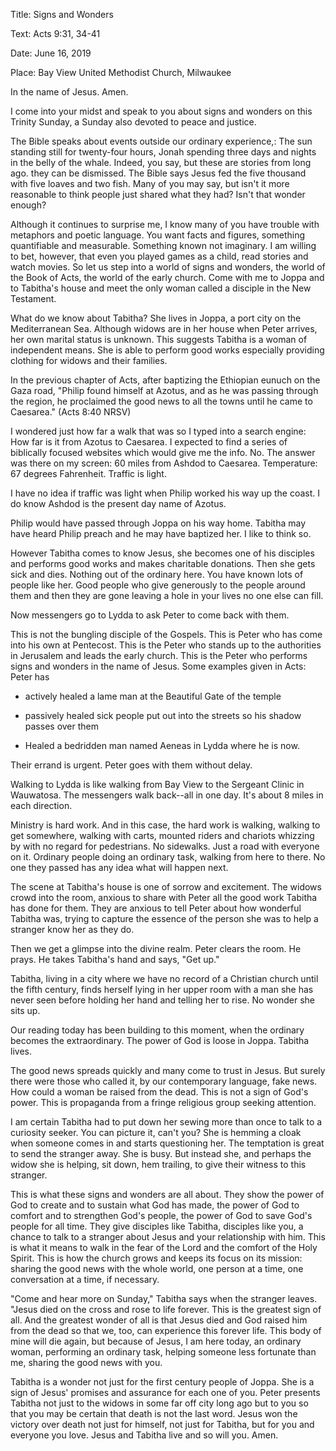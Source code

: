 Title: Signs and Wonders

Text: Acts 9:31, 34-41

Date: June 16, 2019

Place: Bay View United Methodist Church, Milwaukee

In the name of Jesus. Amen.

I come into your midst and speak to you about signs and wonders on this Trinity Sunday, a Sunday also devoted 
to peace and justice.

The Bible speaks about events outside our ordinary experience,: The sun standing still for twenty-four hours, 
Jonah spending three days and nights in the belly of the whale. Indeed, you say, but these are stories from long 
ago. they can be dismissed. The Bible says Jesus fed the five thousand with five loaves and two fish. Many of 
you may say, but isn't it more reasonable to think people just shared what they
had? Isn't that wonder enough?

Although it continues to surprise me, I know many of you have trouble with metaphors and poetic language. You 
want facts and figures, something quantifiable and measurable. Something known not imaginary. I am willing to 
bet, however, that even you played games as a child, read stories and watch movies. So let us step into a world 
of signs and wonders, the world of the Book of Acts, the world of the early church. Come with me to Joppa and to 
Tabitha's house and meet the only woman called a disciple in the New Testament.

What do we know about Tabitha? She lives in Joppa, a port city on the Mediterranean Sea. Although widows are in 
her house when Peter arrives, her own marital status is unknown. This suggests Tabitha is a woman of independent 
means. She is able to perform good works especially providing clothing for widows and their families.

In the previous chapter of Acts, after baptizing the Ethiopian eunuch on the Gaza road, "Philip found himself at 
Azotus, and as he was passing through the region, he proclaimed the good news to all the towns until he came to 
Caesarea." (Acts 8:40 NRSV)

I wondered just how far a walk that was so I typed into a search engine:
 How far is it from Azotus to Caesarea. I expected to find a series of biblically focused websites
which would give me the info. No. The answer was there on my screen: 60 miles from Ashdod to
Caesarea. Temperature: 67 degrees Fahrenheit. Traffic is
light.

I have no idea if traffic was light when Philip worked his way up the coast. I do know Ashdod is the present day 
name of Azotus.

Philip would have passed through Joppa on his way home. Tabitha may have heard Philip preach and he may have 
baptized her. I like to think so.

However Tabitha comes to know Jesus, she becomes one of his disciples and performs good works and makes 
charitable donations. Then she gets sick and dies. Nothing out of the ordinary here. You have known lots of 
people like her. Good people who give generously to the people around them and then they are gone leaving a hole 
in your lives no one else can fill.

Now messengers go to Lydda to ask Peter to come back with them.

This is not the bungling disciple of the Gospels. This is Peter who has come into his own at Pentecost. This is 
the Peter who stands up to the authorities in Jerusalem and leads the early church. This is the Peter who 
performs signs and wonders in the name of Jesus. Some examples given in Acts: Peter has

* actively healed a lame man at the Beautiful Gate of the temple

* passively healed sick people put out into the streets so his shadow
  passes over them

* Healed a bedridden man named Aeneas in Lydda where he is now.

Their errand is urgent. Peter goes with them without delay.

Walking to Lydda is like walking from Bay View to the Sergeant Clinic
in Wauwatosa. The messengers walk
back--all in one day. It's about 8 miles in each direction.

Ministry is hard work. And in this case, the hard work is walking, walking to get somewhere, walking with carts, 
mounted riders and chariots whizzing by with no regard for pedestrians. No sidewalks. Just a road with everyone 
on it. Ordinary people doing an ordinary task, walking from here to there. No one they passed has any idea what 
will happen next.

The scene at Tabitha's house is one of sorrow and excitement. The widows crowd into the room, anxious to share 
with Peter all the good work Tabitha has done for them. They are anxious to tell Peter about how wonderful 
Tabitha was, trying to capture the essence of the person she was to help a stranger know her as they do.

Then we get a glimpse into the divine realm. Peter clears the room. He
prays. He takes Tabitha's hand and says, "Get up."

Tabitha, living in a city
where we have no record of a Christian church until the fifth century,
finds herself lying in her upper room
with a man she has never seen before holding her hand and telling her
to rise. No wonder she sits up.

Our reading today has been building to this moment, when the ordinary becomes the extraordinary. The power of God 
is loose in Joppa. Tabitha lives.

The good news spreads quickly and many come to trust in Jesus. But surely there were those who called it, by our 
contemporary language, fake news. How could a woman be raised from the dead. This is not a sign of God's power. 
This is propaganda from a fringe religious group seeking attention.

I am certain Tabitha had to put down her sewing more than once to talk to a curiosity seeker. You can picture 
it, can't you? She is hemming a cloak when someone comes in and starts questioning her. The temptation is great 
to send the stranger away. She is busy. But instead she, and perhaps the widow she is helping, sit down, hem 
trailing, to give their witness to this stranger.

This is what these signs and wonders are all about. They show the power of God to create and to sustain what God 
has made, the power of God to comfort and to strengthen God's people, the power of God to save God's people for 
all time. They give disciples like Tabitha, disciples like you, a chance to talk to a stranger about Jesus and 
your relationship with him. This is what it means to walk in the fear of the Lord and the comfort of the Holy 
Spirit. This is how the church grows and keeps its focus on its mission: sharing
the good news with the whole world, one person at a time, one conversation at a
time, if necessary. 

"Come
and hear more on Sunday," Tabitha says
when the stranger leaves. "Jesus died on the cross and rose to life
forever. This is the greatest sign of all. And the greatest wonder of all is that
Jesus died and God raised him from the dead so that we, too, can experience this
forever life. This body of mine
will die again, but because of Jesus, I am here today, an ordinary woman,
performing an ordinary task, helping
someone less fortunate than me, sharing the good news with you.

Tabitha is a wonder not just for the first century
people of Joppa. She is a sign of Jesus' promises and assurance
for each one of you. 
Peter presents Tabitha not just to the widows in some far off city long ago but
to you so that you may be certain that death is not the last word. Jesus won the victory
over death not just for himself, not just
for Tabitha, but for you and everyone you love. Jesus and Tabitha live
and so will you. Amen.
